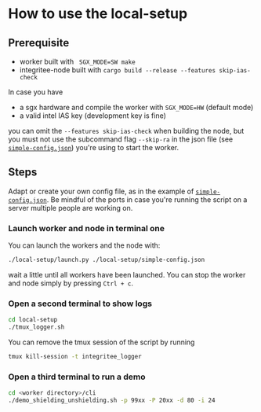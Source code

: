 #  How to use the local-setup

## Prerequisite
- worker built with ` SGX_MODE=SW make`
- integritee-node built with `cargo build --release --features skip-ias-check`

In case you have
- a sgx hardware and compile the worker with `SGX_MODE=HW` (default mode)
- a valid intel IAS key (development key is fine)

you can omit the `--features skip-ias-check` when building the node, but you must not use the subcommand flag `--skip-ra` in the json file (see [`simple-config.json`](simple-config.json)) you're using to start the worker.

## Steps
Adapt or create your own config file, as in the example of [`simple-config.json`](simple-config.json). Be mindful of the ports in case you're running the script on a server multiple people are working on.

### Launch worker and node in terminal one
You can launch the workers and the node with:
```bash
./local-setup/launch.py ./local-setup/simple-config.json
```
wait a little until all workers have been launched. You can stop the worker and node simply by pressing `Ctrl + c`.

### Open a second terminal to show logs
```bash
cd local-setup
./tmux_logger.sh
```

You can remove the tmux session of the script by running
```bash
tmux kill-session -t integritee_logger
```
### Open a third terminal to run a demo
```bash
cd <worker directory>/cli
./demo_shielding_unshielding.sh -p 99xx -P 20xx -d 80 -i 24
```
